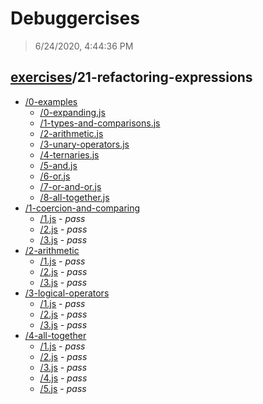 # Debuggercises 

> 6/24/2020, 4:44:36 PM 

## [exercises](../README.md)/21-refactoring-expressions 

- [/0-examples](./0-examples/README.md)
  - [/0-expanding.js](./0-examples/README.md#0-expandingjs)  
  - [/1-types-and-comparisons.js](./0-examples/README.md#1-types-and-comparisonsjs)  
  - [/2-arithmetic.js](./0-examples/README.md#2-arithmeticjs)  
  - [/3-unary-operators.js](./0-examples/README.md#3-unary-operatorsjs)  
  - [/4-ternaries.js](./0-examples/README.md#4-ternariesjs)  
  - [/5-and.js](./0-examples/README.md#5-andjs)  
  - [/6-or.js](./0-examples/README.md#6-orjs)  
  - [/7-or-and-or.js](./0-examples/README.md#7-or-and-orjs)  
  - [/8-all-together.js](./0-examples/README.md#8-all-togetherjs)  
- [/1-coercion-and-comparing](./1-coercion-and-comparing/README.md)
  - [/1.js](./1-coercion-and-comparing/README.md#1js) - _pass_ 
  - [/2.js](./1-coercion-and-comparing/README.md#2js) - _pass_ 
  - [/3.js](./1-coercion-and-comparing/README.md#3js) - _pass_ 
- [/2-arithmetic](./2-arithmetic/README.md)
  - [/1.js](./2-arithmetic/README.md#1js) - _pass_ 
  - [/2.js](./2-arithmetic/README.md#2js) - _pass_ 
  - [/3.js](./2-arithmetic/README.md#3js) - _pass_ 
- [/3-logical-operators](./3-logical-operators/README.md)
  - [/1.js](./3-logical-operators/README.md#1js) - _pass_ 
  - [/2.js](./3-logical-operators/README.md#2js) - _pass_ 
  - [/3.js](./3-logical-operators/README.md#3js) - _pass_ 
- [/4-all-together](./4-all-together/README.md)
  - [/1.js](./4-all-together/README.md#1js) - _pass_ 
  - [/2.js](./4-all-together/README.md#2js) - _pass_ 
  - [/3.js](./4-all-together/README.md#3js) - _pass_ 
  - [/4.js](./4-all-together/README.md#4js) - _pass_ 
  - [/5.js](./4-all-together/README.md#5js) - _pass_ 
